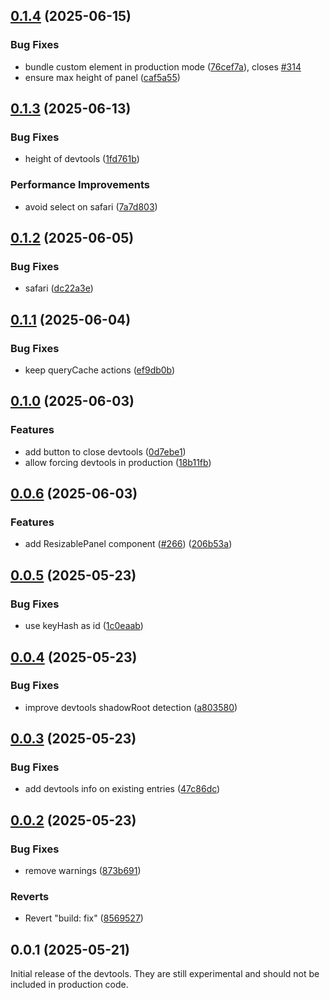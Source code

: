 ## [0.1.4](https://github.com/posva/pinia-colada/compare/@pinia/colada-devtools@0.1.3...@pinia/colada-devtools@0.1.4) (2025-06-15)

### Bug Fixes

- bundle custom element in production mode ([76cef7a](https://github.com/posva/pinia-colada/commit/76cef7aca62d7364eea4fd23caee26c6681de04a)), closes [#314](https://github.com/posva/pinia-colada/issues/314)
- ensure max height of panel ([caf5a55](https://github.com/posva/pinia-colada/commit/caf5a55f501b882fad877dfebcd999d93e8d368e))

## [0.1.3](https://github.com/posva/pinia-colada/compare/@pinia/colada-devtools@0.1.2...@pinia/colada-devtools@0.1.3) (2025-06-13)

### Bug Fixes

- height of devtools ([1fd761b](https://github.com/posva/pinia-colada/commit/1fd761b3f0753c3091e7c2cd2bfd362666d545ab))

### Performance Improvements

- avoid select on safari ([7a7d803](https://github.com/posva/pinia-colada/commit/7a7d803bce66d6811898f02703d2c43046639c89))

## [0.1.2](https://github.com/posva/pinia-colada/compare/@pinia/colada-devtools@0.1.1...@pinia/colada-devtools@0.1.2) (2025-06-05)

### Bug Fixes

- safari ([dc22a3e](https://github.com/posva/pinia-colada/commit/dc22a3eeb024e546cf2259ae84999d1a055295b6))

## [0.1.1](https://github.com/posva/pinia-colada/compare/@pinia/colada-devtools@0.1.0...@pinia/colada-devtools@0.1.1) (2025-06-04)

### Bug Fixes

- keep queryCache actions ([ef9db0b](https://github.com/posva/pinia-colada/commit/ef9db0b38be0f700cdd99ab089b0dfe558ffa1f5))

## [0.1.0](https://github.com/posva/pinia-colada/compare/@pinia/colada-devtools@0.0.6...@pinia/colada-devtools@0.1.0) (2025-06-03)

### Features

- add button to close devtools ([0d7ebe1](https://github.com/posva/pinia-colada/commit/0d7ebe1c8a724f144e509a64d16f8bf540ae1cda))
- allow forcing devtools in production ([18b11fb](https://github.com/posva/pinia-colada/commit/18b11fbc3ffac5f7a6f561841850d5356ca7156d))

## [0.0.6](https://github.com/posva/pinia-colada/compare/@pinia/colada-devtools@0.0.5...@pinia/colada-devtools@0.0.6) (2025-06-03)

### Features

- add ResizablePanel component ([#266](https://github.com/posva/pinia-colada/issues/266)) ([206b53a](https://github.com/posva/pinia-colada/commit/206b53aa479f426ca9eea8b4763cfa4ed975d942))

## [0.0.5](https://github.com/posva/pinia-colada/compare/@pinia/colada-devtools@0.0.4...@pinia/colada-devtools@0.0.5) (2025-05-23)

### Bug Fixes

- use keyHash as id ([1c0eaab](https://github.com/posva/pinia-colada/commit/1c0eaab3e3b51a472526dda7cc58a66444c302d4))

## [0.0.4](https://github.com/posva/pinia-colada/compare/@pinia/colada-devtools@0.0.3...@pinia/colada-devtools@0.0.4) (2025-05-23)

### Bug Fixes

- improve devtools shadowRoot detection ([a803580](https://github.com/posva/pinia-colada/commit/a803580e7eaad7b63704d3ae02600c12ba572f8b))

## [0.0.3](https://github.com/posva/pinia-colada/compare/@pinia/colada-devtools@0.0.2...@pinia/colada-devtools@0.0.3) (2025-05-23)

### Bug Fixes

- add devtools info on existing entries ([47c86dc](https://github.com/posva/pinia-colada/commit/47c86dc15e5230a3e5426af7851e2f7b0dbfb7cf))

## [0.0.2](https://github.com/posva/pinia-colada/compare/@pinia/colada-devtools@0.0.1...@pinia/colada-devtools@0.0.2) (2025-05-23)

### Bug Fixes

- remove warnings ([873b691](https://github.com/posva/pinia-colada/commit/873b6916172b3236f81162e8d81805b2dbada67d))

### Reverts

- Revert "build: fix" ([8569527](https://github.com/posva/pinia-colada/commit/85695270b49dcc4341c78a2af9c09a0de717a90c))

## 0.0.1 (2025-05-21)

Initial release of the devtools. They are still experimental and should not be included in production code.
